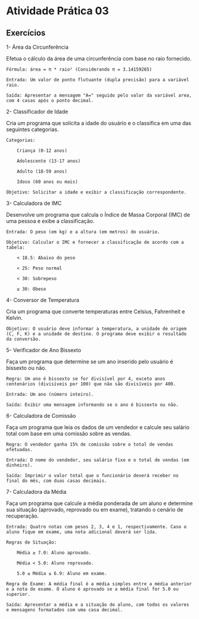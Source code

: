 # Atividade Prática 03

## Exercícios

1- Área da Circunferência

Efetua o cálculo da área de uma circunferência com base no raio fornecido.

    Fórmula: área = π * raio² (Considerando π = 3.14159265)

    Entrada: Um valor de ponto flutuante (dupla precisão) para a variável raio.

    Saída: Apresentar a mensagem "A=" seguido pelo valor da variável area, com 4 casas após o ponto decimal.

2- Classificador de Idade

Cria um programa que solicita a idade do usuário e o classifica em uma das seguintes categorias.

    Categorias:

        Criança (0-12 anos)

        Adolescente (13-17 anos)

        Adulto (18-59 anos)

        Idoso (60 anos ou mais)

    Objetivo: Solicitar a idade e exibir a classificação correspondente.

3- Calculadora de IMC

Desenvolve um programa que calcula o Índice de Massa Corporal (IMC) de uma pessoa e exibe a classificação.

    Entrada: O peso (em kg) e a altura (em metros) do usuário.

    Objetivo: Calcular o IMC e fornecer a classificação de acordo com a tabela:

        < 18.5: Abaixo do peso

        < 25: Peso normal

        < 30: Sobrepeso

        ≥ 30: Obeso

4- Conversor de Temperatura

Cria um programa que converte temperaturas entre Celsius, Fahrenheit e Kelvin.

    Objetivo: O usuário deve informar a temperatura, a unidade de origem (C, F, K) e a unidade de destino. O programa deve exibir o resultado da conversão.

5- Verificador de Ano Bissexto

Faça um programa que determine se um ano inserido pelo usuário é bissexto ou não.

    Regra: Um ano é bissexto se for divisível por 4, exceto anos centenários (divisíveis por 100) que não são divisíveis por 400.

    Entrada: Um ano (número inteiro).

    Saída: Exibir uma mensagem informando se o ano é bissexto ou não.

6- Calculadora de Comissão

Faça um programa que leia os dados de um vendedor e calcule seu salário total com base em uma comissão sobre as vendas.

    Regra: O vendedor ganha 15% de comissão sobre o total de vendas efetuadas.

    Entrada: O nome do vendedor, seu salário fixo e o total de vendas (em dinheiro).

    Saída: Imprimir o valor total que o funcionário deverá receber no final do mês, com duas casas decimais.

7- Calculadora da Média

Faça um programa que calcule a média ponderada de um aluno e determine sua situação (aprovado, reprovado ou em exame), tratando o cenário de recuperação.

    Entrada: Quatro notas com pesos 2, 3, 4 e 1, respectivamente. Caso o aluno fique em exame, uma nota adicional deverá ser lida.

    Regras de Situação:

        Média ≥ 7.0: Aluno aprovado.

        Média < 5.0: Aluno reprovado.

        5.0 ≤ Média ≤ 6.9: Aluno em exame.

    Regra de Exame: A média final é a média simples entre a média anterior e a nota do exame. O aluno é aprovado se a média final for 5.0 ou superior.

    Saída: Apresentar a média e a situação do aluno, com todos os valores e mensagens formatados com uma casa decimal.